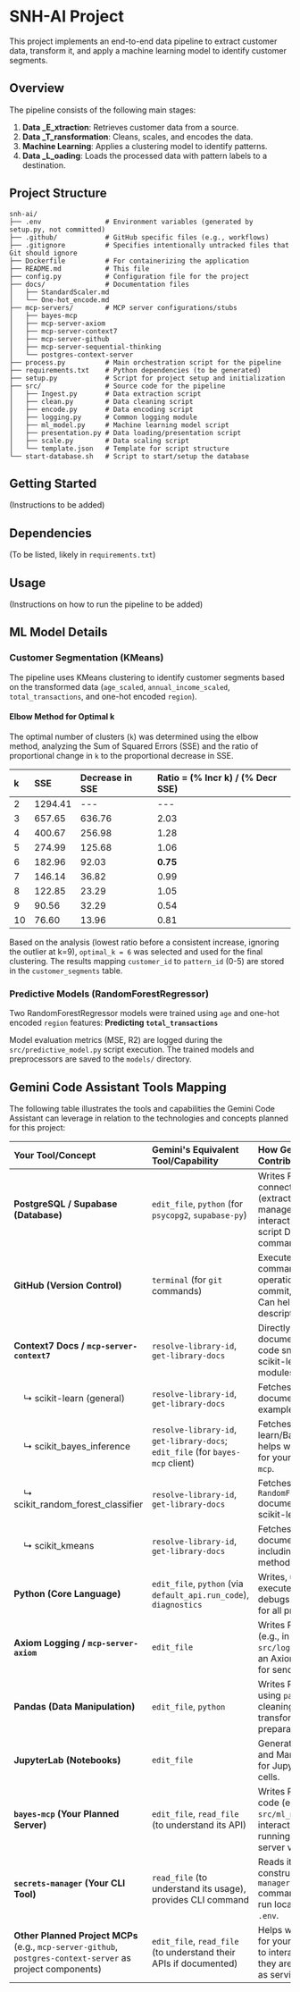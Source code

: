 # SNH-AI Project

This project implements an end-to-end data pipeline to extract customer data, transform it, and apply a machine learning model to identify customer segments.

## Overview

The pipeline consists of the following main stages:
1.  **Data _E_xtraction**: Retrieves customer data from a source.
2.  **Data _T_ransformation**: Cleans, scales, and encodes the data.
3.  **Machine Learning**: Applies a clustering model to identify patterns.
4.  **Data _L_oading**: Loads the processed data with pattern labels to a destination.

## Project Structure

```
snh-ai/
├── .env                # Environment variables (generated by setup.py, not committed)
├── .github/            # GitHub specific files (e.g., workflows)
├── .gitignore          # Specifies intentionally untracked files that Git should ignore
├── Dockerfile          # For containerizing the application
├── README.md           # This file
├── config.py           # Configuration file for the project
├── docs/               # Documentation files
│   ├── StandardScaler.md
│   └── One-hot_encode.md
├── mcp-servers/        # MCP server configurations/stubs
│   ├── bayes-mcp
│   ├── mcp-server-axiom
│   ├── mcp-server-context7
│   ├── mcp-server-github
│   ├── mcp-server-sequential-thinking
│   └── postgres-context-server
├── process.py          # Main orchestration script for the pipeline
├── requirements.txt    # Python dependencies (to be generated)
├── setup.py            # Script for project setup and initialization
├── src/                # Source code for the pipeline
│   ├── Ingest.py       # Data extraction script
│   ├── clean.py        # Data cleaning script
│   ├── encode.py       # Data encoding script
│   ├── logging.py      # Common logging module
│   ├── ml_model.py     # Machine learning model script
│   ├── presentation.py # Data loading/presentation script
│   ├── scale.py        # Data scaling script
│   └── template.json   # Template for script structure
└── start-database.sh   # Script to start/setup the database
```

## Getting Started

(Instructions to be added)

## Dependencies

(To be listed, likely in `requirements.txt`)

## Usage

(Instructions on how to run the pipeline to be added)

## ML Model Details

### Customer Segmentation (KMeans)

The pipeline uses KMeans clustering to identify customer segments based on the transformed data (`age_scaled`, `annual_income_scaled`, `total_transactions`, and one-hot encoded `region`).

#### Elbow Method for Optimal k

The optimal number of clusters (`k`) was determined using the elbow method, analyzing the Sum of Squared Errors (SSE) and the ratio of proportional change in `k` to the proportional decrease in SSE.

| k  | SSE      | Decrease in SSE | Ratio = (% Incr k) / (% Decr SSE) |
| :- | :------- | :-------------- | :-------------------------------- |
| 2  | 1294.41  | ---             | ---                               |
| 3  | 657.65   | 636.76          | 2.03                              |
| 4  | 400.67   | 256.98          | 1.28                              |
| 5  | 274.99   | 125.68          | 1.06                              |
| 6  | 182.96   | 92.03           | **0.75**                          |
| 7  | 146.14   | 36.82           | 0.99                              |
| 8  | 122.85   | 23.29           | 1.05                              |
| 9  | 90.56    | 32.29           | 0.54                              |
| 10 | 76.60    | 13.96           | 0.81                              |

Based on the analysis (lowest ratio before a consistent increase, ignoring the outlier at k=9), `optimal_k = 6` was selected and used for the final clustering. The results mapping `customer_id` to `pattern_id` (0-5) are stored in the `customer_segments` table.

### Predictive Models (RandomForestRegressor)

Two RandomForestRegressor models were trained using `age` and one-hot encoded `region` features:
**Predicting `total_transactions`**

Model evaluation metrics (MSE, R2) are logged during the `src/predictive_model.py` script execution. The trained models and preprocessors are saved to the `models/` directory.

## Gemini Code Assistant Tools Mapping

The following table illustrates the tools and capabilities the Gemini Code Assistant can leverage in relation to the technologies and concepts planned for this project:

| Your Tool/Concept                      | Gemini's Equivalent Tool/Capability                                  | How Gemini Uses It / Contributes                                                                                                |
| :------------------------------------- | :------------------------------------------------------------------- | :------------------------------------------------------------------------------------------------------------------------------ |
| **PostgreSQL / Supabase (Database)**   | `edit_file`, `python` (for `psycopg2`, `supabase-py`)                | Writes Python scripts to connect, query (extract/load data), and manage database interactions. Can help script DB CLI commands. |
| **GitHub (Version Control)**           | `terminal` (for `git` commands)                                      | Executes Git commands for repo operations (clone, add, commit, push, branch). Can help write PR descriptions.                  |
| **Context7 Docs / `mcp-server-context7`** | `resolve-library-id`, `get-library-docs`                             | Directly fetches library documentation and code snippets (e.g., for scikit-learn and its modules).                            |
| &nbsp;&nbsp;&nbsp;&nbsp;↳ scikit-learn (general) | `resolve-library-id`, `get-library-docs`                             | Fetches scikit-learn documentation and examples.                                                                                |
| &nbsp;&nbsp;&nbsp;&nbsp;↳ scikit_bayes_inference | `resolve-library-id`, `get-library-docs`; `edit_file` (for `bayes-mcp` client) | Fetches general scikit-learn/Bayesian docs; helps write client code for your planned `bayes-mcp`.                            |
| &nbsp;&nbsp;&nbsp;&nbsp;↳ scikit_random_forest_classifier | `resolve-library-id`, `get-library-docs`                             | Fetches `RandomForestClassifier` documentation from scikit-learn.                                                            |
| &nbsp;&nbsp;&nbsp;&nbsp;↳ scikit_kmeans      | `resolve-library-id`, `get-library-docs`                             | Fetches `KMeans` documentation, including for elbow method.                                                                     |
| **Python (Core Language)**             | `edit_file`, `python` (via `default_api.run_code`), `diagnostics`      | Writes, understands, executes snippets, and debugs Python code for all project scripts.                                         |
| **Axiom Logging / `mcp-server-axiom`** | `edit_file`                                                          | Writes Python code (e.g., in `src/logging.py`) to use an Axiom client library for sending logs.                                 |
| **Pandas (Data Manipulation)**         | `edit_file`, `python`                                                | Writes Python code using `pandas` for data cleaning, transformation, and preparation.                                           |
| **JupyterLab (Notebooks)**             | `edit_file`                                                          | Generates Python code and Markdown content for Jupyter Notebook cells.                                                          |
| **`bayes-mcp` (Your Planned Server)**  | `edit_file`, `read_file` (to understand its API)                     | Writes Python client code (e.g., in `src/ml_model.py`) to interact with your running `bayes-mcp` server via HTTP/JSON.        |
| **`secrets-manager` (Your CLI Tool)**  | `read_file` (to understand its usage), provides CLI command          | Reads its README; constructs the `secrets-manager env-file` command for *you* to run locally to populate `.env`.              |
| **Other Planned Project MCPs** (e.g., `mcp-server-github`, `postgres-context-server` as project components) | `edit_file`, `read_file` (to understand their APIs if documented)    | Helps write client code for your Python scripts to interact with these if they are built and run as services.                |

